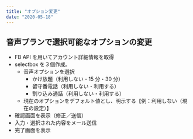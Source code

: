 ```yaml
---
title: "オプション変更"
date: "2020-05-18"
---
```


## 音声プランで選択可能なオプションの変更

- FB API を用いてアカウント詳細情報を取得
- selectbox を３個作成。
  - 音声オプションを選択
    - かけ放題（利用しない・15 分・30 分）
    - 留守番電話（利用しない・利用する）
    - 割り込み通話（利用しない・利用する）
  - 現在のオプションをデフォルト値とし、明示する【例：利用しない（現在の設定）】
- 確認画面を表示（修正／送信）
- 入力・選択された内容をメール送信
- 完了画面を表示
